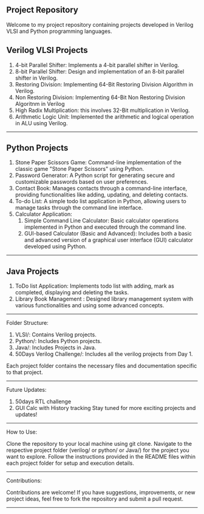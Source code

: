 Project Repository
-----------------------------------------------------------------------------------------------------------------------------------------------------------------------
Welcome to my project repository containing projects developed in Verilog VLSI and Python programming languages.

Verilog VLSI Projects
-----------------------------------------------------------------------------------------------------------------------------------------------------------------------
1. 4-bit Parallel Shifter: Implements a 4-bit parallel shifter in Verilog.
2. 8-bit Parallel Shifter: Design and implementation of an 8-bit parallel shifter in Verilog.
3. Restoring Division: Implementing 64-Bit Restoring Division Algorithm in Verilog.
4. Non Restoring Division: Implementing 64-Bit Non Restoring Division Algoritnm in Verilog
5. High Radix Multiplication: this involves 32-Bit multiplication in Verilog.
6. Arithmetic Logic Unit: Implemented the arithmetic and logical operation in ALU using Verilog.
-----------------------------------------------------------------------------------------------------------------------------------------------------------------------

Python Projects
-----------------------------------------------------------------------------------------------------------------------------------------------------------------------
1. Stone Paper Scissors Game: Command-line implementation of the classic game "Stone Paper Scissors" using Python.
2. Password Generator: A Python script for generating secure and customizable passwords based on user preferences.
3. Contact Book: Manages contacts through a command-line interface, providing functionalities like adding, updating, and deleting contacts.
4. To-do List: A simple todo list application in Python, allowing users to manage tasks through the command line interface.
5. Calculator Application:
   1. Simple Command Line Calculator: Basic calculator operations implemented in Python and executed through the command line.
   2. GUI-based Calculator (Basic and Advanced): Includes both a basic and advanced version of a graphical user interface (GUI) calculator developed using Python.
-----------------------------------------------------------------------------------------------------------------------------------------------------------------------

Java Projects
-----------------------------------------------------------------------------------------------------------------------------------------------------------------------
1. ToDo list Application: Implements todo list with adding, mark as completed, displaying and deleting the tasks.
2. Library Book Management : Designed library management system with various functionalities and using some advanced concepts.
-----------------------------------------------------------------------------------------------------------------------------------------------------------------------

Folder Structure:

1. VLSI/: Contains Verilog projects.
2. Python/: Includes Python projects.
3. Java/: Includes Projects in Java.
4. 50Days Verilog Challenge/: Includes all the verilog projects from Day 1.

Each project folder contains the necessary files and documentation specific to that project.

-----------------------------------------------------------------------------------------------------------------------------------------------------------------------
Future Updates:

1. 50days RTL challenge
2. GUI Calc with History tracking
Stay tuned for more exciting projects and updates!

-----------------------------------------------------------------------------------------------------------------------------------------------------------------------
How to Use:

Clone the repository to your local machine using git clone.
Navigate to the respective project folder (verilog/ or python/ or Java/) for the project you want to explore.
Follow the instructions provided in the README files within each project folder for setup and execution details.

-----------------------------------------------------------------------------------------------------------------------------------------------------------------------
Contributions:

Contributions are welcome! If you have suggestions, improvements, or new project ideas, feel free to fork the repository and submit a pull request.

-----------------------------------------------------------------------------------------------------------------------------------------------------------------------
